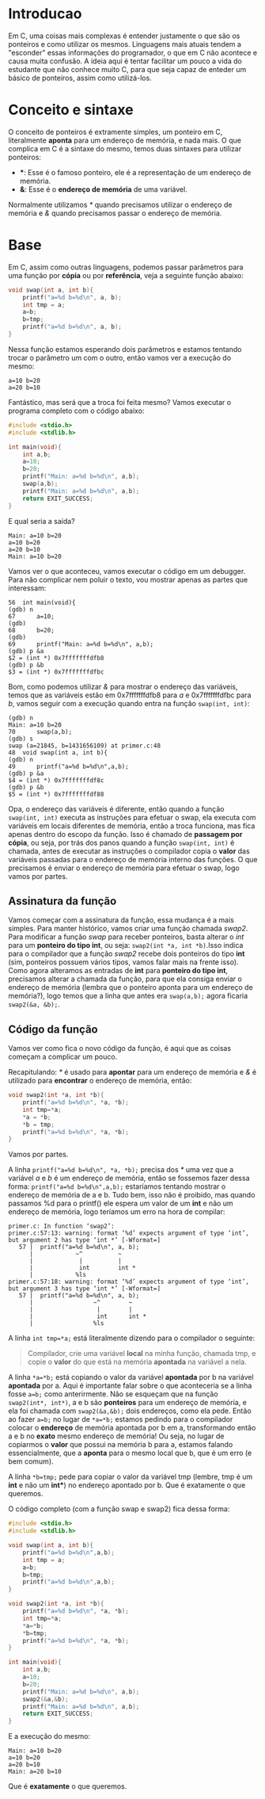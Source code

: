 # Introducao
Em C, uma coisas mais complexas é entender justamente o que são os ponteiros e como utilizar os mesmos. Linguagens mais atuais tendem a "esconder" essas informações do programador, o que em C não acontece e causa muita confusão. A ideia aqui é tentar facilitar um pouco a vida do estudante que não conhece muito C, para que seja capaz de enteder um básico de ponteiros, assim como utilizá-los.

# Conceito e sintaxe
O conceito de ponteiros é extramente simples, um ponteiro em C, literalmente __aponta__ para um endereço de memória, e nada mais. O que complica em C é a sintaxe do mesmo, temos duas sintaxes para utilizar ponteiros:

* __*__: Esse é o famoso ponteiro, ele é a representação de um endereço de memória.
* __&__: Esse é o __endereço de memória__ de uma variável.

Normalmente utilizamos _*_ quando precisamos utilizar o endereço de memória e _&_ quando precisamos passar o endereço de memória.

# Base
Em C, assim como outras linguagens, podemos passar parâmetros para uma função por __cópia__ ou por __referência__, veja a seguinte função abaixo:

```C
void swap(int a, int b){
    printf("a=%d b=%d\n", a, b);
    int tmp = a;
    a=b;
    b=tmp;
    printf("a=%d b=%d\n", a, b);
}
```

Nessa função estamos esperando dois parâmetros e estamos tentando trocar o parâmetro um com o outro, então vamos ver a execução do mesmo:
    
    a=10 b=20
    a=20 b=10

Fantástico, mas será que a troca foi feita mesmo? Vamos executar o programa completo com o código abaixo:

```C
#include <stdio.h>
#include <stdlib.h>

int main(void){
	int a,b;
	a=10;
	b=20;
	printf("Main: a=%d b=%d\n", a,b);
	swap(a,b);
	printf("Main: a=%d b=%d\n", a,b);
	return EXIT_SUCCESS;
}
```
E qual seria a saída?

    Main: a=10 b=20
    a=10 b=20
    a=20 b=10
    Main: a=10 b=20

Vamos ver o que aconteceu, vamos executar o código em um debugger. Para não complicar nem poluir o texto, vou mostrar apenas as partes que interessam:

    56	int main(void){
    (gdb) n
    67		a=10;
    (gdb) 
    68		b=20;
    (gdb) 
    69		printf("Main: a=%d b=%d\n", a,b);
    (gdb) p &a
    $2 = (int *) 0x7fffffffdfb8
    (gdb) p &b
    $3 = (int *) 0x7fffffffdfbc

Bom, como podemos utilizar _&_ para mostrar o endereço das variáveis, temos que as variáveis estão em 0x7fffffffdfb8 para _a_ e 0x7fffffffdfbc para _b_, vamos seguir com a execução quando entra na função `swap(int, int)`:

    (gdb) n
    Main: a=10 b=20
    70		swap(a,b);
    (gdb) s
    swap (a=21845, b=1431656109) at primer.c:48
    48	void swap(int a, int b){
    (gdb) n
    49		printf("a=%d b=%d\n",a,b);
    (gdb) p &a
    $4 = (int *) 0x7fffffffdf8c
    (gdb) p &b
    $5 = (int *) 0x7fffffffdf88

Opa, o endereço das variáveis é diferente, então quando a função `swap(int, int)` executa as instruções para efetuar o swap, ela executa com variáveis em locais diferentes de memória, então a troca funciona, mas fica apenas dentro do escopo da função. Isso é chamado de __passagem por cópia__, ou seja, por trás dos panos quando a função `swap(int, int)` é chamada, antes de executar as instruções o compilador copia o __valor__ das variáveis passadas para o endereço de memória interno das funções. O que precisamos é enviar o endereço de memória para efetuar o swap, logo vamos por partes.

## Assinatura da função
Vamos começar com a assinatura da função, essa mudança é a mais simples. Para manter histórico, vamos criar uma função chamada _swap2_. Para modificar a função _swap_ para receber ponteiros, basta alterar o _int_ para um __ponteiro do tipo int__, ou seja: `swap2(int *a, int *b)`.Isso indica para o compilador que a função _swap2_ recebe dois ponteiros do tipo __int__ (sim, ponteiros possuem vários tipos, vamos falar mais na frente isso). Como agora alteramos as entradas de __int__ para __ponteiro do tipo int__, precisamos alterar a chamada da função, para que ela consiga enviar o endereço de memória (lembra que o ponteiro aponta para um endereço de memória?), logo temos que a linha que antes era `swap(a,b);` agora ficaria `swap2(&a, &b);`.

## Código da função
Vamos ver como fica o novo código da função, é aqui que as coisas começam a complicar um pouco.

Recapitulando: _*_ é usado para __apontar__ para um endereço de memória e _&_ é utilizado para __encontrar__ o endereço de memória, então:

```C
void swap2(int *a, int *b){
    printf("a=%d b=%d\n", *a, *b);
    int tmp=*a;
    *a = *b;
    *b = tmp;
    printf("a=%d b=%d\n", *a, *b);
}
```

Vamos por partes. 

A linha `printf("a=%d b=%d\n", *a, *b);` precisa dos _*_ uma vez que a variável _a_ e _b_ é um endereço de memória, então se fossemos fazer dessa forma: `printf("a=%d b=%d\n",a,b);` estaríamos tentando mostrar o endereço de memória de a e b. Tudo bem, isso não é proibido, mas quando passamos %d para o printf() ele espera um valor de um __int__ e não um endereço de memória, logo teríamos um erro na hora de compilar:

    primer.c: In function ‘swap2’:
    primer.c:57:13: warning: format ‘%d’ expects argument of type ‘int’, but argument 2 has type ‘int *’ [-Wformat=]
       57 |  printf("a=%d b=%d\n", a, b);
          |            ~^          ~
          |             |          |
          |             int        int *
          |            %ls
    primer.c:57:18: warning: format ‘%d’ expects argument of type ‘int’, but argument 3 has type ‘int *’ [-Wformat=]
       57 |  printf("a=%d b=%d\n", a, b);
          |                 ~^        ~
          |                  |        |
          |                  int      int *
          |                 %ls

A linha `int tmp=*a;` está literalmente dizendo para o compilador o seguinte:

> Compilador, crie uma variável __local__ na minha função, chamada tmp, e copie o __valor__ do que está na memória __apontada__ na variável a nela.

A linha `*a=*b;` está copiando o valor da variável __apontada__ por b na variável __apontada__ por a. Aqui é importante falar sobre o que aconteceria se a linha fosse `a=b;` como anterirmente. Não se esqueçam que na função `swap2(int*, int*)`, a e b são __ponteiros__ para um endereço de memória, e ela foi chamada com `swap2(&a,&b);` dois endereços, como ela pede. Então ao fazer `a=b;` no lugar de `*a=*b;` estamos pedindo para o compilador colocar o __endereço__ de memória apontada por b em a, transformando então a e b no __exato__ mesmo endereço de memória! Ou seja, no lugar de copiarmos o __valor__ que possui na memória b para a, estamos falando essencialmente, que a __aponta__ para o mesmo local que b, que é um erro (e bem comum).

A linha `*b=tmp;` pede para copiar o valor da variável tmp (lembre, tmp é um __int__ e não um __int\*__) no endereço apontado por b. Que é exatamente o que queremos.

O código completo (com a função swap e swap2) fica dessa forma:

```C
#include <stdio.h>
#include <stdlib.h>

void swap(int a, int b){
	printf("a=%d b=%d\n",a,b);
	int tmp = a;
	a=b;
	b=tmp;
	printf("a=%d b=%d\n",a,b);
}	

void swap2(int *a, int *b){
	printf("a=%d b=%d\n", *a, *b);
	int tmp=*a;
	*a=*b;
	*b=tmp;
	printf("a=%d b=%d\n", *a, *b);
}

int main(void){
	int a,b;
	a=10;
	b=20;
	printf("Main: a=%d b=%d\n", a,b);
	swap2(&a,&b);
	printf("Main: a=%d b=%d\n", a,b);
	return EXIT_SUCCESS;
}

```
E a execução do mesmo:

    Main: a=10 b=20
    a=10 b=20
    a=20 b=10
    Main: a=20 b=10

Que é __exatamente__ o que queremos.
